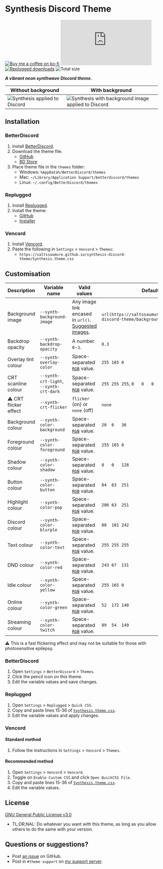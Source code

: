 [backgroundless]: https://user-images.githubusercontent.com/29710355/187690344-9369a7a6-a424-48af-a020-bc9582b1d3ee.png
[backgrounded]: https://user-images.githubusercontent.com/29710355/188302911-efd255ea-77f6-4f62-9aea-37159406e7f3.png

[css-color]:        https://developer.mozilla.org/en-US/docs/Web/CSS/color_value/rgb
[discord]:          https://discord.gg/uy8nKQVatp

[BetterDiscord]:    https://betterdiscord.app/
[Replugged]:        https://replugged.dev/
[Vencord]:          https://github.com/Vendicated/Vencord

[shield-donate]:    https://img.shields.io/badge/Donate-ko--fi-orange?style=flat-square&logo=kofi&logoColor=orange
[ko-fi]:            https://ko-fi.com/saltssaumure "Buy me a coffee!"

[shield-bd-dl]:     https://img.shields.io/github/downloads/Saltssaumure/synthesis-discord-theme/Synthesis.theme.css?color=purple&label=BD%20GitHub%20downloads&style=flat-square
[shield-asar-dl]:   https://img.shields.io/github/downloads/Saltssaumure/synthesis-discord-theme/net.saltssaumure.Synthesis.asar?color=purple&label=Replugged%20downloads&style=flat-square
[shield-repo-size]: https://img.shields.io/github/repo-size/Saltssaumure/synthesis-discord-theme?style=flat-square "Total size"

[license]:          https://github.com/Saltssaumure/synthesis-discord-theme/blob/main/LICENSE
[issues]:           https://github.com/Saltssaumure/synthesis-discord-theme/issues
[.theme.css]:       https://github.com/Saltssaumure/synthesis-discord-theme/blob/main/Synthesis.theme.css

[release-gh]:       https://github.com/Saltssaumure/synthesis-discord-theme/releases/latest "Latest release"
[release-bd]:       https://betterdiscord.app/theme/?id=770 "BetterDiscord store page"
[release-rp]:       https://replugged.dev/install?identifier=Saltssaumure/synthesis-discord-theme&source=github "Replugged addon installer"

[backgrounds]:      https://github.com/Saltssaumure/synthesis-discord-theme/tree/main/backgrounds

# Synthesis Discord Theme
[![Buy me a coffee on ko-fi][shield-donate]][ko-fi]
[![BetterDiscord GitHub downloads][shield-bd-dl]][release-gh]
[![Replugged downloads][shield-asar-dl]][release-rp]
![Total size][shield-repo-size]

***A vibrant neon synthwave Discord theme.***

| Without background                              | With background                                                     |
| ----------------------------------------------- | ------------------------------------------------------------------- |
| ![Synthesis applied to Discord][backgroundless] | ![Synthesis with background image applied to Discord][backgrounded] |

## Installation

### BetterDiscord
1. Install [BetterDiscord][BetterDiscord].
2. Download the theme file:
    - [GitHub][release-gh]
    - [BD Store][release-bd]
3. Place theme file in the `themes` folder:
    - Windows: `%AppData%/BetterDiscord/themes`
    - Mac: `~/Library/Application Support/betterdiscord/themes`
    - Linux: `~/.config/BetterDiscord/themes`

### Replugged
1. Install [Replugged][Replugged].
2. Install the theme:
    - [GitHub][release-gh]
    - [Installer][release-rp]

### Vencord
1. Install [Vencord][Vencord].
2. Paste the following in `Settings` > `Vencord` > `Themes`:
    - `https://saltssaumure.github.io/synthesis-discord-theme/Synthesis.theme.css`

## Customisation

| Description                | Variable name                           | Valid values                                                        | Default value                                                                          |
| -------------------------- | --------------------------------------- | ------------------------------------------------------------------- | -------------------------------------------------------------------------------------- |
| Background image           | `--synth-background-image`              | Any image link encased in `url()`. [Suggested images][backgrounds]. | `url(https://saltssaumure.github.io/synthesis-discord-theme/backgrounds/default.avif)` |
| Backdrop opacity           | `--synth-backdrop-opacity`              | A number `0`-`1`.                                                   | `0.3`                                                                                  |
| Overlay tint colour        | `--synth-overlay-color`                 | Space-separated [`RGB`][css-color] value.                           | `255 165 0  `                                                                          |
| CRT scanline colour        | `--synth-crt-light`, `--synth-crt-dark` | Space-separated [`RGB`][css-color] value.                           | `255 255 255`, `0   0   0`                                                             |
| &#9888; CRT flicker effect | `--synth-crt-flicker`                   | `flicker` (on) or `none` (off)                                      | `none`                                                                                 |
| Background colour          | `--synth-color-background`              | Space-separated [`RGB`][css-color] value.                           | `20  6   36 `                                                                          |
| Foreground colour          | `--synth-color-foreground`              | Space-separated [`RGB`][css-color] value.                           | `255 165 0  `                                                                          |
| Shadow colour              | `--synth-color-shadow`                  | Space-separated [`RGB`][css-color] value.                           | `0   0   128`                                                                          |
| Button colour              | `--synth-color-button`                  | Space-separated [`RGB`][css-color] value.                           | `84  63  251`                                                                          |
| Highlight colour           | `--synth-color-pop`                     | Space-separated [`RGB`][css-color] value.                           | `206 63  251`                                                                          |
| Discord colour             | `--synth-color-blurple`                 | Space-separated [`RGB`][css-color] value.                           | `88  101 242`                                                                          |
| Text colour                | `--synth-color-text`                    | Space-separated [`RGB`][css-color] value.                           | `255 255 255`                                                                          |
| DND colour                 | `--synth-color-red`                     | Space-separated [`RGB`][css-color] value.                           | `243 67  131`                                                                          |
| Idle colour                | `--synth-color-yellow`                  | Space-separated [`RGB`][css-color] value.                           | `255 165 0  `                                                                          |
| Online colour              | `--synth-color-green`                   | Space-separated [`RGB`][css-color] value.                           | `52  172 140`                                                                          |
| Streaming colour           | `--synth-color-twitch`                  | Space-separated [`RGB`][css-color] value.                           | `89  54  149`                                                                          |

&#9888; This is a fast flickering effect and may not be suitable for those with photosensitive epilepsy.

### BetterDiscord
1. Open `Settings` > `BetterDiscord` > `Themes`.
2. Click the pencil icon on this theme.
3. Edit the variable values and save changes.

### Replugged
1. Open `Settings` > `Replugged` > `Quick CSS`.
2. Copy and paste lines 15-36 of [`Synthesis.theme.css`][.theme.css].
3. Edit the variable values and apply changes.

### Vencord
#### Standard method
1. Follow the instructions in `Settings` > `Vencord` > `Themes`.
#### Recommended method
1. Open `Settings` > `Vencord` > `Vencord`.
2. Toggle on `Enable Custom CSS` and click `Open QuickCSS File`.
3. Copy and paste lines 15-36 of [`Synthesis.theme.css`][.theme.css].
4. Edit the variable values.

## License
[GNU General Public License v3.0][license]
- <span title="Too long; didn't read; not a lawyer">TL;DR;NAL</span>: Do whatever you want with this theme, as long as you allow others to do the same with your version.

## Questions or suggestions?
- Post [an issue][issues] on GitHub.
- Post in `#theme-support` on [my support server][discord].
